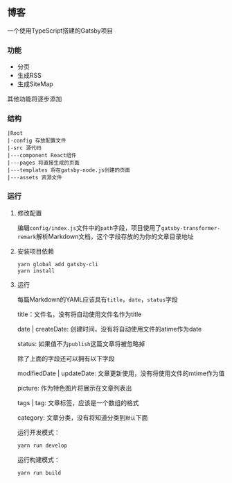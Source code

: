 ## 博客

一个使用TypeScript搭建的Gatsby项目

### 功能

- 分页
- 生成RSS
- 生成SiteMap

其他功能将逐步添加

### 结构

```
|Root
|-config 存放配置文件
|-src 源代码
|---component React组件
|---pages 将直接生成的页面
|---templates 将在gatsby-node.js创建的页面
|---assets 资源文件
```



### 运行

1. 修改配置

   编辑`config/index.js`文件中的`path`字段，项目使用了`gatsby-transformer-remark`解析Markdown文档，这个字段存放的为你的文章目录地址

2. 安装项目依赖

   ```powershell
   yarn global add gatsby-cli
   yarn install
   ```

3. 运行

   每篇Markdown的YAML应该具有`title`，`date`，`status`字段

   title：文件名，没有将自动使用文件名作为title

   date | createDate: 创建时间，没有将自动使用文件的atime作为date

   status: 如果值不为`publish`这篇文章将被忽略掉

   除了上面的字段还可以拥有以下字段

   modifiedDate | updateDate: 文章更新使用，没有将使用文件的mtime作为值
   
   picture: 作为特色图片将展示在文章列表出

   tags | tag: 文章标签，应该是一个数组的格式

   category: 文章分类，没有将知道分类到`默认`下面

   运行开发模式：

   ```powershell
   yarn run develop
   ```

   运行构建模式：

   ```powershell
   yarn run build
   ```


